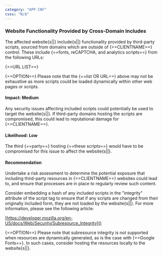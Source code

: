 ```yaml
---
category: "APP-CNF"
cvss: "N/A"
---
```

### Website Functionality Provided by Cross-Domain Includes
The affected website{s||} include{s||} functionality provided by third-party scripts, sourced from domains which are outside of {==CLIENTNAME==} control. These include {==fonts, reCAPTCHA, and analytics scripts==} from the following URLs:

{==URL LIST==}

{==OPTION==} Please note that the {==list OR URL==} above may not be exhaustive as more scripts could be loaded dynamically within other web pages or scripts.
#### Impact: Medium
Any security issues affecting included scripts could potentially be used to target the website{s||}. If third-party domains hosting the scripts are compromised, this could lead to reputational damage for {==CLIENTNAME==}.
#### Likelihood: Low
The third {==party==} hosting {==these scripts==} would have to be compromised for this issue to affect the website{s||}.
#### Recommendation
Undertake a risk assessment to determine the potential exposure that including third-party resources in {==CLIENTNAME==} websites could lead to, and ensure that processes are in place to regularly review such content.

Consider embedding a hash of any included scripts in the "integrity" attribute of the script tag to ensure that if any scripts are changed from their originally included form, they are not loaded by the website{s||}. For more information, please see the following article:

[https://developer.mozilla.org/en-US/docs/Web/Security/Subresource_Integrity]()

{==OPTION==} Please note that subresource integrity is not supported when resources are dynamically generated, as is the case with {==Google Fonts==}. In such cases, consider hosting the resources locally to the website{s||}.
